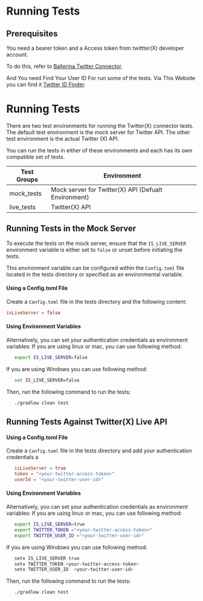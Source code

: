 # Running Tests

## Prerequisites
You need a bearer token and a Access token from twittter(X) developer account.

To do this, refer to [Ballerina Twitter Connector](https://github.com/ballerina-platform/module-ballerinax-twitter/blob/main/ballerina/Module.md).

And You need Find Your User ID For run some of the tests.
Via This Website you can find it [Twitter ID Finder](https://twiteridfinder.com/).

# Running Tests

There are two test environments for running the Twitter(X) connector tests. The default test environment is the mock server for Twitter API. The other test environment is the actual Twitter (X) API. 

You can run the tests in either of these environments and each has its own compatible set of tests.

 Test Groups | Environment                                       
-------------|---------------------------------------------------
 mock_tests  | Mock server for Twitter(X) API (Defualt Environment) 
 live_tests  | Twitter(X) API                                       

## Running Tests in the Mock Server

To execute the tests on the mock server, ensure that the `IS_LIVE_SERVER` environment variable is either set to `false` or unset before initiating the tests. 

This environment variable can be configured within the `Config.toml` file located in the tests directory or specified as an environmental variable.

#### Using a Config.toml File

Create a `Config.toml` file in the tests directory and the following content:

```toml
isLiveServer = false
```

#### Using Environment Variables

Alternatively, you can set your authentication credentials as environment variables:
If you are using linux or mac, you can use following method:
```bash
   export IS_LIVE_SERVER=false
```
If you are using Windows you can use following method:
```bash
   set IS_LIVE_SERVER=false
```
Then, run the following command to run the tests:

```bash
   ./gradlew clean test
```

## Running Tests Against Twitter(X) Live API

#### Using a Config.toml File

Create a `Config.toml` file in the tests directory and add your authentication credentials a

```toml
   isLiveServer = true
   token = "<your-twitter-access-token>"
   userId = "<your-twitter-user-id>"
```

#### Using Environment Variables

Alternatively, you can set your authentication credentials as environment variables:
If you are using linux or mac, you can use following method:
```bash
   export IS_LIVE_SERVER=true
   export TWITTER_TOKEN ="<your-twitter-access-token>"
   export TWITTER_USER_ID ="<your-twitter-user-id>"
```

If you are using Windows you can use following method:
```bash
   setx IS_LIVE_SERVER true
   setx TWITTER_TOKEN <your-twitter-access-token>
   setx TWITTER_USER_ID  <your-twitter-user-id>
```
Then, run the following command to run the tests:

```bash
   ./gradlew clean test 
```
